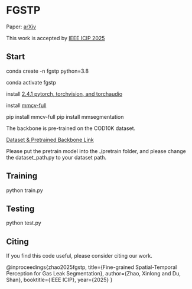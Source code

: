 # FGSTP

Paper: [arXiv](https://www.arxiv.org/pdf/2505.00295)

This work is accepted by [IEEE ICIP 2025](https://2025.ieeeicip.org/)

## Start

conda create -n fgstp python=3.8

conda activate fgstp

install [2.4.1 pytorch, torchvision, and torchaudio](https://pytorch.org/get-started/previous-versions/) 

install [mmcv-full](https://mmcv.readthedocs.io/en/latest/get_started/installation.html) 

pip install mmcv-full
pip install mmsegmentation


The backbone is pre-trained on the COD10K dataset.   

[Dataset & Pretrained Backbone Link](https://drive.google.com/drive/folders/1UCw2AOAyZCqRYkpwapcw2kBQIG9_rsUy?usp=sharing)

Please put the pretrain model into the ./pretrain folder, and please change the dataset_path.py to your dataset path.

## Training 
   python train.py
## Testing 
  python test.py


## Citing 

If you find this code useful, please consider citing our work.

@inproceedings{zhao2025fgstp,
  title={Fine-grained Spatial-Temporal Perception for Gas Leak Segmentation},
  author={Zhao, Xinlong and Du, Shan},
  booktitle={IEEE ICIP},
  year={2025}
}
